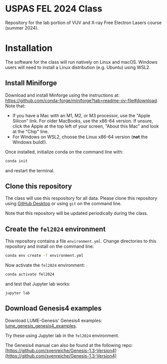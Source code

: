 # USPAS FEL 2024 Class
Repository for the lab portion of VUV and X-ray Free Electron Lasers course (summer 2024).


# Installation 

The software for the class will run natively on Linux and macOS. Windows users will need to install a Linux distribution (e.g. Ubuntu) using WSL2.


## Install Miniforge

Download and install Minforge using the instructions at: https://github.com/conda-forge/miniforge?tab=readme-ov-file#download. Note that:
- If you have a Mac with an M1, M2, or M3 processor, use the "Apple Silicon" link. For older MacBooks, use the x86-64 version. If unsure, click the Apple at the top left of your screen, "About this Mac" and look at the "Chip" line.
- For Windows on WSL2, choose the Linux x86-64 version (**not** the Windows build!).

Once installed, initialize conda on the command line with:
```bash
conda init
```
and restart the terminal.

## Clone this repository
The class will use this respository for all data. Please clone this repository using [GitHub Desktop](https://github.com/apps/desktop) or using `git` on the command line. 

Note that this repository will be updated periodically during the class.

## Create the `fel2024` environment

This repository contains a file `environment.yml`. Change directories to this repository and install on the command line:
```bash
conda env create -f environment.yml
```

Now activate the `fel2024` environment:
```bash
conda activate fel2024
```
and test that Jupyter lab works:
```
jupyter lab
```


## Download Genesis4 examples 
Download LUME-Genesis' Genesis4 examples: [lume_genesis_genesis4_examples](https://github.com/slaclab/lume-genesis/releases/download/v1.1.0/lume_genesis_genesis4_examples.zip).

Try these using Jupyter lab in the `fel2024` environment.

The Genesis4 manual can also be found at the following repo: [https://github.com/svenreiche/Genesis-1.3-Version4](https://github.com/svenreiche/Genesis-1.3-Version4)

